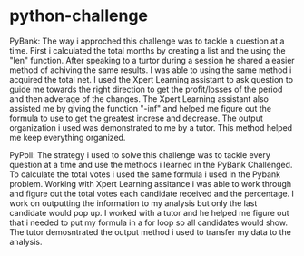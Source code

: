 # python-challenge

PyBank:
The way i approched this challenge was to tackle a question at a time.
First i calculated the total months by creating a list and the using the "len" function. After speaking to a turtor during a session he shared a easier method of achiving the same results.
I was able to using the same method i acquired the total net.
I used the Xpert Learning assistant to ask question to guide me towards the right direction to get the profit/losses of the period and then adverage of the changes. 
The Xpert Learning assistant also assisted me by giving the function "-inf" and helped me figure out the formula to use to get the greatest increse and decrease. 
The output organization i used was demonstrated to me by a tutor. This method helped me keep everything organized.

PyPoll:
The strategy i used to solve this challenge was to tackle every question at a time and use the methods i learned in the PyBank Challenged.
To calculate the total votes i used the same formula i used in the Pybank problem. 
Working with Xpert Learning assitance i was able to work through and figure out the total votes each candidate received and the percentage. 
I work on outputting the information to my analysis but only the last candidate would pop up.
I worked with a tutor and he helped me figure out that i needed to put my formula in a for loop so all candidates would show.
The tutor demosntrated the output method  i used to transfer my data to the analysis.
